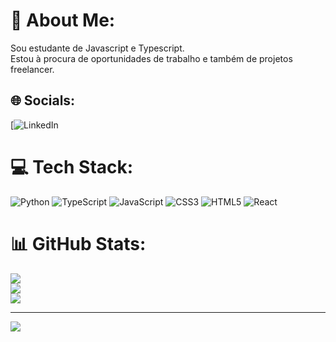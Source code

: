 # 💫 About Me:
Sou estudante de Javascript e Typescript.<br>Estou à procura de oportunidades de trabalho e também de projetos freelancer.


## 🌐 Socials:
[![LinkedIn](https://www.linkedin.com/public-profile/settings?trk=d_flagship3_profile_self_view_public_profile) 

# 💻 Tech Stack:
![Python](https://img.shields.io/badge/python-3670A0?style=for-the-badge&logo=python&logoColor=ffdd54) ![TypeScript](https://img.shields.io/badge/typescript-%23007ACC.svg?style=for-the-badge&logo=typescript&logoColor=white) ![JavaScript](https://img.shields.io/badge/javascript-%23323330.svg?style=for-the-badge&logo=javascript&logoColor=%23F7DF1E) ![CSS3](https://img.shields.io/badge/css3-%231572B6.svg?style=for-the-badge&logo=css3&logoColor=white) ![HTML5](https://img.shields.io/badge/html5-%23E34F26.svg?style=for-the-badge&logo=html5&logoColor=white) ![React](https://img.shields.io/badge/react-%2320232a.svg?style=for-the-badge&logo=react&logoColor=%2361DAFB)
# 📊 GitHub Stats:
![](https://github-readme-stats.vercel.app/api?username=willbinijr&theme=dark&hide_border=false&include_all_commits=false&count_private=false)<br/>
![](https://github-readme-streak-stats.herokuapp.com/?user=willbinijr&theme=dark&hide_border=false)<br/>
![](https://github-readme-stats.vercel.app/api/top-langs/?username=willbinijr&theme=dark&hide_border=false&include_all_commits=false&count_private=false&layout=compact)

---
[![](https://visitcount.itsvg.in/api?id=willbinijr&icon=0&color=0)](https://visitcount.itsvg.in)

<!-- Proudly created with GPRM ( https://gprm.itsvg.in ) -->
